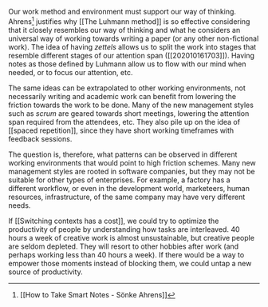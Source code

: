 Our work method and environment must support our way of thinking. Ahrens[^1] justifies why [[The Luhmann method]] is so effective considering that it closely resembles our way of thinking and what he considers an universal way of working towards writing a paper (or any other non-fictional work). The idea of having *zettels* allows us to split the work into stages that resemble different stages of our attention span ([[202010161703]]). Having notes as those defined by Luhmann allow us to flow with our mind when needed, or to focus our attention, etc. 

The same ideas can be extrapolated to other working environments, not necessarily writing and academic work can benefit from lowering the friction towards the work to be done. Many of the new management styles such as *scrum* are geared towards short meetings, lowering the attention span required from the attendees, etc. They also pile up on the idea of [[spaced repetition]], since they have short working timeframes with feedback sessions. 

The question is, therefore, what patterns can be observed in different working environments that would point to high friction schemes. Many new management styles are rooted in software companies, but they may not be suitable for other types of enterprises. For example, a factory has a different workflow, or even in the development world, marketeers, human resources, infrastructure, of the same company may have very different needs. 

If [[Switching contexts has a cost]], we could try to optimize the productivity of people by understanding how tasks are interleaved. 40 hours a week of creative work is almost unsustainable, but creative people are seldom depleted. They will resort to other hobbies after work (and perhaps working less than 40 hours a week). If there would be a way to empower those moments instead of blocking them, we could untap a new source of productivity. 


[^1]: [[How to Take Smart Notes - Sönke Ahrens]]